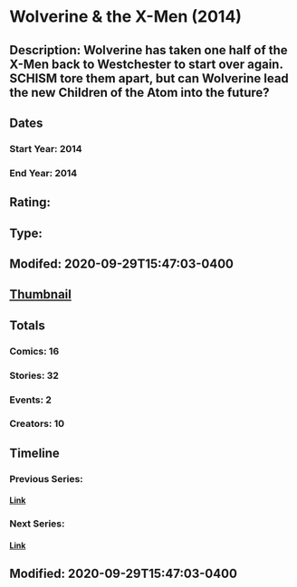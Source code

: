 # Wolverine & the X-Men (2014)
## Description: Wolverine has taken one half of the X-Men back to Westchester to start over again. SCHISM tore them apart, but can Wolverine lead the new Children of the Atom into the future?
## Dates
### Start Year: 2014
### End Year: 2014
## Rating: 
## Type: 
## Modifed: 2020-09-29T15:47:03-0400
## [Thumbnail](http://i.annihil.us/u/prod/marvel/i/mg/9/00/5522b360cee7b.jpg)
## Totals
### Comics: 16
### Stories: 32
### Events: 2
### Creators: 10
## Timeline
### Previous Series: 
#### [Link]()
### Next Series: 
#### [Link]()
## Modified: 2020-09-29T15:47:03-0400